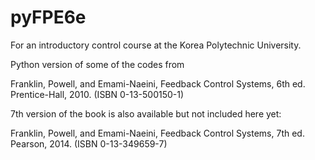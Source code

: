 # pyFPE6e

For an introductory control course at the Korea Polytechnic University.

Python version of some of the codes from 

Franklin, Powell, and Emami-Naeini, Feedback Control Systems, 6th ed. Prentice-Hall, 2010. (ISBN 0-13-500150-1)

7th version of the book is also available but not included here yet:

Franklin, Powell, and Emami-Naeini, Feedback Control Systems, 7th ed. Pearson, 2014. (ISBN 0-13-349659-7)
